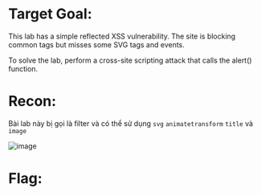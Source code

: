 # Target Goal: 

This lab has a simple reflected XSS vulnerability. The site is blocking common tags but misses some SVG tags and events.

To solve the lab, perform a cross-site scripting attack that calls the alert() function.

# Recon: 

Bài lab này bị gọi là filter và có thể sử dụng `svg` `animatetransform` `title` và `image`

![image](https://github.com/vanniichan/Portswigger/assets/112863484/358fc249-20a4-4af7-8549-7231b088df9d)


# Flag: 


